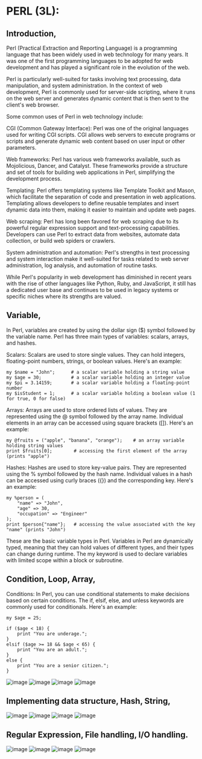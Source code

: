 
# PERL (3L):
## Introduction,

Perl (Practical Extraction and Reporting Language) is a programming language that has been widely used in web technology for many years. It was one of the first programming languages to be adopted for web development and has played a significant role in the evolution of the web.

Perl is particularly well-suited for tasks involving text processing, data manipulation, and system administration. In the context of web development, Perl is commonly used for server-side scripting, where it runs on the web server and generates dynamic content that is then sent to the client's web browser.

Some common uses of Perl in web technology include:

CGI (Common Gateway Interface): Perl was one of the original languages used for writing CGI scripts. CGI allows web servers to execute programs or scripts and generate dynamic web content based on user input or other parameters.

Web frameworks: Perl has various web frameworks available, such as Mojolicious, Dancer, and Catalyst. These frameworks provide a structure and set of tools for building web applications in Perl, simplifying the development process.

Templating: Perl offers templating systems like Template Toolkit and Mason, which facilitate the separation of code and presentation in web applications. Templating allows developers to define reusable templates and insert dynamic data into them, making it easier to maintain and update web pages.

Web scraping: Perl has long been favored for web scraping due to its powerful regular expression support and text-processing capabilities. Developers can use Perl to extract data from websites, automate data collection, or build web spiders or crawlers.

System administration and automation: Perl's strengths in text processing and system interaction make it well-suited for tasks related to web server administration, log analysis, and automation of routine tasks.

While Perl's popularity in web development has diminished in recent years with the rise of other languages like Python, Ruby, and JavaScript, it still has a dedicated user base and continues to be used in legacy systems or specific niches where its strengths are valued.

## Variable, 


In Perl, variables are created by using the dollar sign ($) symbol followed by the variable name. Perl has three main types of variables: scalars, arrays, and hashes.

Scalars: Scalars are used to store single values. They can hold integers, floating-point numbers, strings, or boolean values. Here's an example:
```
my $name = "John";      # a scalar variable holding a string value
my $age = 30;           # a scalar variable holding an integer value
my $pi = 3.14159;       # a scalar variable holding a floating-point number
my $isStudent = 1;      # a scalar variable holding a boolean value (1 for true, 0 for false)

```
Arrays: Arrays are used to store ordered lists of values. They are represented using the @ symbol followed by the array name. Individual elements in an array can be accessed using square brackets ([]). Here's an example:
```
my @fruits = ("apple", "banana", "orange");    # an array variable holding string values
print $fruits[0];        # accessing the first element of the array (prints "apple")

```
Hashes: Hashes are used to store key-value pairs. They are represented using the % symbol followed by the hash name. Individual values in a hash can be accessed using curly braces ({}) and the corresponding key. Here's an example:
```
my %person = (
    "name" => "John",
    "age" => 30,
    "occupation" => "Engineer"
);
print $person{"name"};   # accessing the value associated with the key "name" (prints "John")

```
These are the basic variable types in Perl. Variables in Perl are dynamically typed, meaning that they can hold values of different types, and their types can change during runtime. The my keyword is used to declare variables with limited scope within a block or subroutine.


## Condition, Loop, Array,

Conditions:
In Perl, you can use conditional statements to make decisions based on certain conditions. The if, elsif, else, and unless keywords are commonly used for conditionals. Here's an example:
```
my $age = 25;

if ($age < 18) {
    print "You are underage.";
}
elsif ($age >= 18 && $age < 65) {
    print "You are an adult.";
}
else {
    print "You are a senior citizen.";
}
```
![image](https://github.com/pritamhazra21/WIT/assets/75198912/c0ba7b12-524b-4213-a52e-7296848646ec)
![image](https://github.com/pritamhazra21/WIT/assets/75198912/82de6a6f-236f-4922-9b09-28dcee5a58d4)
![image](https://github.com/pritamhazra21/WIT/assets/75198912/abe6552c-1c25-4b61-813f-e305cb9ccb82)
![image](https://github.com/pritamhazra21/WIT/assets/75198912/af84a5e3-68e3-4fd2-9f29-c8a92c2d0153)



## Implementing data structure, Hash, String,
![image](https://github.com/pritamhazra21/WIT/assets/75198912/3f99825e-0ab8-4653-8029-ee9c04912c32)
![image](https://github.com/pritamhazra21/WIT/assets/75198912/853757a6-8bbc-465a-b8a0-2f5014849997)
![image](https://github.com/pritamhazra21/WIT/assets/75198912/86d84427-8513-4f1f-a889-f1fc44503565)
![image](https://github.com/pritamhazra21/WIT/assets/75198912/a9fe35ed-bb28-4d8e-bcb3-f90d8c4ddd7b)




## Regular Expression, File handling, I/O handling.
![image](https://github.com/pritamhazra21/WIT/assets/75198912/b6746f43-db10-4bc3-90ad-d9ebff852881)
![image](https://github.com/pritamhazra21/WIT/assets/75198912/1585525c-de8c-44aa-a987-a051238629fb)
![image](https://github.com/pritamhazra21/WIT/assets/75198912/8666196d-3717-4935-95a3-bf9a794a4b78)
![image](https://github.com/pritamhazra21/WIT/assets/75198912/d1525a40-d0fd-456e-aa73-09166eaa2f0a)
